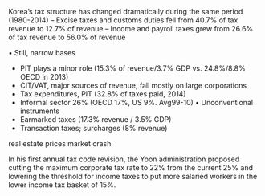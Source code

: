  Korea’s tax structure has changed dramatically 
during the same period (1980-2014)
– Excise taxes and customs duties fell from 40.7% of 
tax revenue to 12.7% of revenue
– Income and payroll taxes grew from 26.6% of tax 
revenue to 56.0% of revenue


• Still, narrow bases
- PIT plays a minor role (15.3% of revenue/3.7% 
GDP vs. 24.8%/8.8% OECD in 2013)
- CIT/VAT, major sources of revenue, fall mostly on 
large corporations
- Tax expenditures, PIT (32.8% of taxes paid, 2014)
- Informal sector 26% (OECD 17%, US 9%. Avg99-10) 
• Unconventional instruments 
- Earmarked taxes (17.3% revenue / 3.5% GDP)
- Transaction taxes; surcharges (8% revenue)

real estate prices market crash

In his first annual tax code revision, the Yoon administration proposed cutting the maximum corporate tax rate to 22% from the current 25% and lowering the threshold for income taxes to put more salaried workers in the lower income tax basket of 15%.